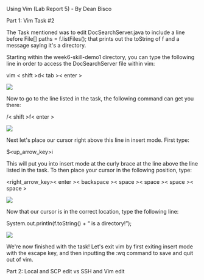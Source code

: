 Using Vim (Lab Report 5) - By Dean Bisco 

Part 1: Vim Task #2

The Task mentioned was to edit DocSearchServer.java to include a line before File[] paths = f.listFiles(); that prints out the toString of f and a message saying it's a directory.

Starting within the week6-skill-demo1 directory, you can type the following line in order to access the DocSearchServer file within vim:

vim < shift >d< tab >< enter >

![](https://aquazap.github.io/cse15l-lab-reports/lab-report-5-screenshot-1.png)

Now to go to the line listed in the task, the following command can get you there:

/< shift >f< enter >

![](https://aquazap.github.io/cse15l-lab-reports/lab-report-5-screenshot-2.png)

Next let's place our cursor right above this line in insert mode. First type:

$<up_arrow_key>i

This will put you into insert mode at the curly brace at the line above the line listed in the task. To then place your cursor in the following position, type:

<right_arrow_key>< enter >< backspace >< space >< space >< space >< space >

![](https://aquazap.github.io/cse15l-lab-reports/lab-report-5-screenshot-3.png)

Now that our cursor is in the correct location, type the following line:

System.out.println(f.toString() + “ is a directory!”);

![](https://aquazap.github.io/cse15l-lab-reports/lab-report-5-screenshot-4.png)

We're now finished with the task! Let's exit vim by first exiting insert mode with the escape key, and then inputting the :wq command to save and quit out of vim.

Part 2: Local and SCP edit vs SSH and Vim edit


